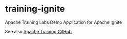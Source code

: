 # training-ignite
Apache Training Labs Demo Application for Apache Ignite

See also [Apache Training GitHub](https://github.com/dspavlov/incubator-training)